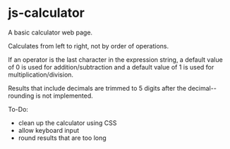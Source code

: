 # js-calculator

A basic calculator web page.

Calculates from left to right, not by order of operations.

If an operator is the last character in the expression string, a default
value of 0 is used for addition/subtraction and a default value of 1 is used
for multiplication/division.

Results that include decimals are trimmed to 5 digits after the decimal--
rounding is not implemented.

To-Do:
 - clean up the calculator using CSS
 - allow keyboard input
 - round results that are too long
